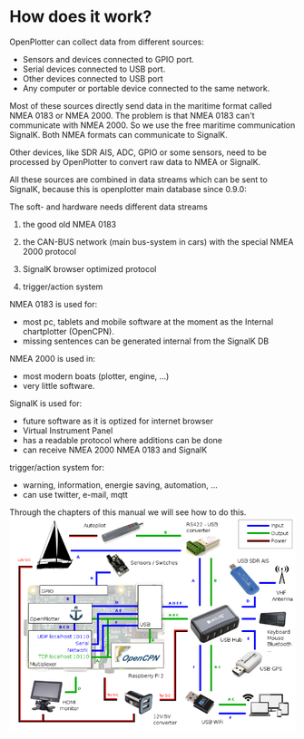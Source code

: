 # How does it work?

OpenPlotter can collect data from different sources:

* Sensors and devices connected to GPIO port.
* Serial devices connected to USB port.
* Other devices connected to USB port
* Any computer or portable device connected to the same network.

Most of these sources directly send data in the maritime format called NMEA 0183 or NMEA 2000. The problem is that NMEA 0183 can't communicate with NMEA 2000. So we use the free maritime communication SignalK. Both NMEA formats can communicate to SignalK.

Other devices, like SDR AIS, ADC, GPIO or some sensors, need to be processed by OpenPlotter to convert raw data to NMEA or SignalK.

All these sources are combined in data streams which can be sent to SignalK, because this is openplotter main database since 0.9.0:

The soft- and hardware needs different data streams

1. the good old NMEA 0183

2. the CAN-BUS network \(main bus-system in cars\) with the special NMEA 2000 protocol

3. SignalK browser optimized protocol

4. trigger\/action system



NMEA 0183 is used for:

* most pc, tablets and mobile software at the moment as the Internal chartplotter \(OpenCPN\).
* missing sentences can be generated internal from the SignalK DB

NMEA 2000 is used in:

* most modern boats \(plotter, engine, ...\)
* very little software.

SignalK is used for:
* future software as it is optized for internet browser
* Virtual Instrument Panel
* has a readable protocol where additions can be done
* can receive NMEA 2000 NMEA 0183 and SignalK

trigger\/action system for:
* warning, information, energie saving, automation, ...
* can use twitter, e-mail, mqtt


Through the chapters of this manual we will see how to do this.
![](diagram.png)

